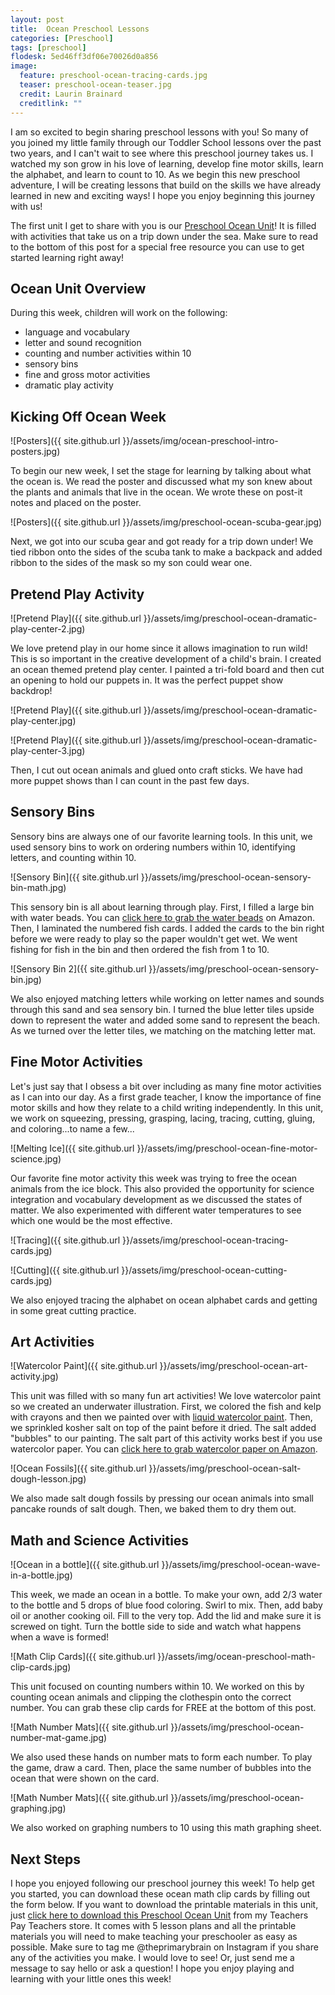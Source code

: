 ```yaml
---
layout: post
title:  Ocean Preschool Lessons
categories: [Preschool]
tags: [preschool]
flodesk: 5ed46ff3df06e70026d0a856
image:
  feature: preschool-ocean-tracing-cards.jpg
  teaser: preschool-ocean-teaser.jpg
  credit: Laurin Brainard
  creditlink: ""
---
```

I am so excited to begin sharing preschool lessons with you! So many of you joined my little family through our Toddler School lessons over the past two years, and I can't wait to see where this preschool journey takes us. I watched my son grow in his love of learning, develop fine motor skills, learn the alphabet, and learn to count to 10. As we begin this new preschool adventure, I will be creating lessons that build on the skills we have already learned in new and exciting ways! I hope you enjoy beginning this journey with us! 

The first unit I get to share with you is our [Preschool Ocean Unit](https://www.teacherspayteachers.com/Product/Preschool-Lesson-Plans-Ocean-Preschool-Curriculum-5634332?utm_source=PB%20Blog&utm_campaign=Ocean%20Preschool%20Unit%20Blog%20Post)! It is filled with activities that take us on a trip down under the sea. Make sure to read to the bottom of this post for a special free resource you can use to get started learning right away!

## Ocean Unit Overview
During this week, children will work on the following:
- language and vocabulary
- letter and sound recognition
- counting and number activities within 10
- sensory bins
- fine and gross motor activities
- dramatic play activity

## Kicking Off Ocean Week
![Posters]({{ site.github.url }}/assets/img/ocean-preschool-intro-posters.jpg)

To begin our new week, I set the stage for learning by talking about what the ocean is. We read the poster and discussed what my son knew about the plants and animals that live in the ocean. We wrote these on post-it notes and placed on the poster.

![Posters]({{ site.github.url }}/assets/img/preschool-ocean-scuba-gear.jpg)

Next, we got into our scuba gear and got ready for a trip down under! We tied ribbon onto the sides of the scuba tank to make a backpack and added ribbon to the sides of the mask so my son could wear one. 

## Pretend Play Activity
![Pretend Play]({{ site.github.url }}/assets/img/preschool-ocean-dramatic-play-center-2.jpg)

We love pretend play in our home since it allows imagination to run wild! This is so important in the creative development of a child's brain. I created an ocean themed pretend play center. I painted a tri-fold board and then cut an opening to hold our puppets in. It was the perfect puppet show backdrop! 

![Pretend Play]({{ site.github.url }}/assets/img/preschool-ocean-dramatic-play-center.jpg)

![Pretend Play]({{ site.github.url }}/assets/img/preschool-ocean-dramatic-play-center-3.jpg)

Then, I cut out ocean animals and glued onto craft sticks. We have had more puppet shows than I can count in the past few days.

## Sensory Bins

Sensory bins are always one of our favorite learning tools. In this unit, we used sensory bins to work on ordering numbers within 10, identifying letters, and counting within 10.

![Sensory Bin]({{ site.github.url }}/assets/img/preschool-ocean-sensory-bin-math.jpg)

This sensory bin is all about learning through play. First, I filled a large bin with water beads. You can [click here to grab the water beads](https://amzn.to/2XNcE9C) on Amazon. Then, I laminated the numbered fish cards. I added the cards to the bin right before we were ready to play so the paper wouldn't get wet. We went fishing for fish in the bin and then ordered the fish from 1 to 10. 

![Sensory Bin 2]({{ site.github.url }}/assets/img/preschool-ocean-sensory-bin.jpg)

We also enjoyed matching letters while working on letter names and sounds through this sand and sea sensory bin. I turned the blue letter tiles upside down to represent the water and added some sand to represent the beach. As we turned over the letter tiles, we matching on the matching letter mat. 

## Fine Motor Activities

Let's just say that I obsess a bit over including as many fine motor activities as I can into our day. As a first grade teacher, I know the importance of fine motor skills and how they relate to a child writing independently. In this unit, we work on squeezing, pressing, grasping, lacing, tracing, cutting, gluing, and coloring...to name a few...

![Melting Ice]({{ site.github.url }}/assets/img/preschool-ocean-fine-motor-science.jpg)

Our favorite fine motor activity this week was trying to free the ocean animals from the ice block. This also provided the opportunity for science integration and vocabulary development as we discussed the states of matter. We also experimented with different water temperatures to see which one would be the most effective.

![Tracing]({{ site.github.url }}/assets/img/preschool-ocean-tracing-cards.jpg)

![Cutting]({{ site.github.url }}/assets/img/preschool-ocean-cutting-cards.jpg)

We also enjoyed tracing the alphabet on ocean alphabet cards and getting in some great cutting practice.

## Art Activities

![Watercolor Paint]({{ site.github.url }}/assets/img/preschool-ocean-art-activity.jpg)

This unit was filled with so many fun art activities! We love watercolor paint so we created an underwater illustration. First, we colored the fish and kelp with crayons and then we painted over with [liquid watercolor paint](https://www.amazon.com/gp/product/B005V9WCSS/ref=as_li_tl?ie=UTF8&camp=1789&creative=9325&creativeASIN=B005V9WCSS&linkCode=as2&tag=theprimarybra-20&linkId=3ed311430a793ff294dc8b094946702a). Then, we sprinkled kosher salt on top of the paint before it dried. The salt added "bubbles" to our painting. The salt part of this activity works best if you use watercolor paper. You can [click here to grab watercolor paper on Amazon](https://www.amazon.com/gp/product/B07CHRSKM3/ref=as_li_tl?ie=UTF8&camp=1789&creative=9325&creativeASIN=B07CHRSKM3&linkCode=as2&tag=theprimarybra-20&linkId=0c2835c06b0de0452318ad1dea876bf9).

![Ocean Fossils]({{ site.github.url }}/assets/img/preschool-ocean-salt-dough-lesson.jpg)

We also made salt dough fossils by pressing our ocean animals into small pancake rounds of salt dough. Then, we baked them to dry them out. 

## Math and Science Activities

![Ocean in a bottle]({{ site.github.url }}/assets/img/preschool-ocean-wave-in-a-bottle.jpg)

This week, we made an ocean in a bottle. To make your own, add 2/3 water to the bottle and 5 drops of blue food coloring. Swirl to mix. Then, add baby oil or another cooking oil. Fill to the very top. Add the lid and make sure it is screwed on tight. Turn the bottle side to side and watch what happens when a wave is formed!

![Math Clip Cards]({{ site.github.url }}/assets/img/ocean-preschool-math-clip-cards.jpg)

This unit focused on counting numbers within 10. We worked on this by counting ocean animals and clipping the clothespin onto the correct number. You can grab these clip cards for FREE at the bottom of this post. 

![Math Number Mats]({{ site.github.url }}/assets/img/preschool-ocean-number-mat-game.jpg)

We also used these hands on number mats to form each number. To play the game, draw a card. Then, place the same number of bubbles into the ocean that were shown on the card.

![Math Number Mats]({{ site.github.url }}/assets/img/preschool-ocean-graphing.jpg)

We also worked on graphing numbers to 10 using this math graphing sheet.

## Next Steps

I hope you enjoyed following our preschool journey this week! To help get you started, you can download these ocean math clip cards by filling out the form below. If you want to download the printable materials in this unit, just [click here to download this Preschool Ocean Unit](https://www.teacherspayteachers.com/Product/Preschool-Lesson-Plans-Ocean-Preschool-Curriculum-5634332?utm_source=PB%20Blog&utm_campaign=Ocean%20Preschool%20Unit%20Blog%20Post) from my Teachers Pay Teachers store. It comes with 5 lesson plans and all the printable materials you will need to make teaching your preschooler as easy as possible. Make sure to tag me @theprimarybrain on Instagram if you share any of the activities you make. I would love to see! Or, just send me a message to say hello or ask a question! I hope you enjoy playing and learning with your little ones this week! 